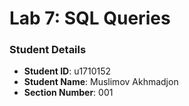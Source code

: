 # Lab 7: SQL Queries

### Student Details

- **Student ID**: u1710152
- **Student Name**: Muslimov Akhmadjon
- **Section Number**: 001
